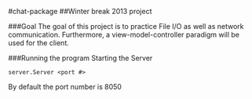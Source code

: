 #chat-package
##Winter break 2013 project

###Goal
The goal of this project is to practice File I/O as well as network communication. Furthermore, a view-model-controller paradigm will be used for the client.

###Running the program
Starting the Server
```
server.Server <port #>
```
By default the port number is 8050

